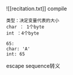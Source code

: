 ![[recitation.txt]]
compile
```
类型：决定变量代表的大小
char ： 1个byte
int ：4个byte
```
```
65:
char: 'A'
int: 65
```
escape sequence转义

